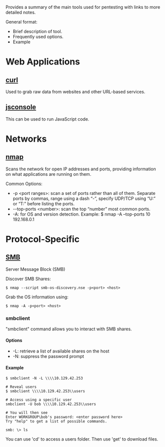 Provides a summary of the main tools used for pentesting with links to more detailed notes.

General format:
- Brief description of tool.
- Frequently used options.
- Example

# Web Applications
## [curl](curl)
Used to grab raw data from websites and other URL-based services.
## [jsconsole](https://www.jsconsole.com)
This can be used to run JavaScript code.
# Networks
## [nmap](nmap)
Scans the network for open IP addresses and ports, providing information on what applications are running on them.

Common Options:
- -p \<port ranges\>: scan a set of ports rather than all of them. Separate ports by commas, range using a dash “-”, specify UDP/TCP using “U:” or “T:” before listing the ports.
- --top-ports \<number\>: scan the top “number” most common ports.
- -A: for OS and version detection.
Example:
	$ nmap -A –top-ports 10 192.168.0.1
# Protocol-Specific
## [SMB](SMB)
Server Message Block (SMB)

Discover SMB Shares:
```
$ nmap --script smb-os-discovery.nse -p<port> <host>
```
Grab the OS information using:
```
$ nmap -A -p<port> <host>
```
### smbclient
"smbclient" command allows you to interact with SMB shares.
#### Options
- -L: retrieve a list of available shares on the host
- -N: suppress the password prompt
#### Example
```
$ smbclient -N -L \\\\10.129.42.253

# Reveal users
$ smbclient \\\\10.129.42.253\\users

# Access using a specific user
smbclient -U bob \\\\10.129.42.253\\users

# You will then see
Enter WORKGROUP\bob's password: <enter password here>
Try "help" to get a list of possible commands.

smb: \> ls
```

You can use 'cd' to access a users folder. Then use 'get' to download files.